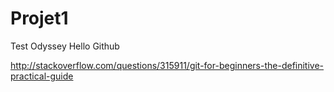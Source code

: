 # Projet1
Test Odyssey Hello Github

http://stackoverflow.com/questions/315911/git-for-beginners-the-definitive-practical-guide
